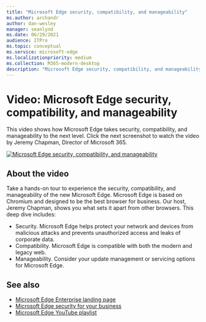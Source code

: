 ```yaml
---
title: "Microsoft Edge security, compatibility, and manageability"
ms.author: archandr
author: dan-wesley
manager: seanlynd
ms.date: 06/29/2021
audience: ITPro
ms.topic: conceptual
ms.service: microsoft-edge
ms.localizationpriority: medium
ms.collection: M365-modern-desktop
description: "Microsoft Edge security, compatibility, and manageability"
---
```


# Video: Microsoft Edge security, compatibility, and manageability

This video shows how Microsoft Edge takes security, compatibility, and manageability to the next level. Click the next screenshot to watch the video by Jeremy Chapman, Director of Microsoft 365.

[![Microsoft Edge security, compatibility, and manageability](media/microsoft-edge-video-security-compatibility-manageability/0.png)](http://www.youtube.com/watch?v=uMmh_gNaM4I "Microsoft Edge security, compatibility, and manageability")

## About the video

Take a hands-on tour to experience the security, compatibility, and manageability of the new Microsoft Edge. Microsoft Edge is based on Chromium and designed to be the best browser for business. Our host, Jeremy Chapman, shows you what sets it apart from other browsers. This deep dive includes:

- Security. Microsoft Edge helps protect your network and devices from malicious attacks and prevents unauthorized access and leaks of corporate data.
- Compatibility. Microsoft Edge is compatible with both the modern and legacy web.
- Manageability. Consider your update management or servicing options for Microsoft Edge.

## See also

- [Microsoft Edge Enterprise landing page](https://aka.ms/EdgeEnterprise)
- [Microsoft Edge security for your business](ms-edge-security-for-business.md)
- [Microsoft Edge YouTube playlist](https://www.youtube.com/playlist?list=PLXtHYVsvn_b-uXh1tMeYpT-0iD8tD3tFy)